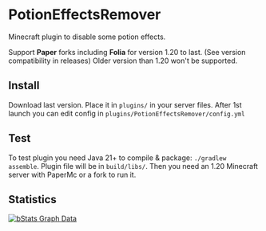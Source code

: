 # PotionEffectsRemover
Minecraft plugin to disable some potion effects.

Support **Paper** forks including **Folia** for version 1.20 to last. (See version compatibility in releases)
Older version than 1.20 won't be supported.

## Install
Download last version.
Place it in `plugins/` in your server files.
After 1st launch you can edit config in `plugins/PotionEffectsRemover/config.yml`


## Test
To test plugin you need Java 21+ to compile & package: `./gradlew assemble`. Plugin file will be in `build/libs/`.
Then you need an 1.20 Minecraft server with PaperMc or a fork to run it.


## Statistics
[![bStats Graph Data](https://bstats.org/signatures/bukkit/PotionEffectsRemover.svg)](https://bstats.org/plugin/bukkit/PotionEffectsRemover/21741)